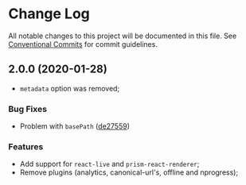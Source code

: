 # Change Log

All notable changes to this project will be documented in this file.
See [Conventional Commits](https://conventionalcommits.org) for commit guidelines.

## 2.0.0 (2020-01-28)

- `metadata` option was removed;

### Bug Fixes

- Problem with `basePath` ([de27559](https://github.com/Rocketseat/gatsby-themes/commit/de27559ca26576ef84448fca0d14a24b93f51ed8))

### Features

- Add support for `react-live` and `prism-react-renderer`;
- Remove plugins (analytics, canonical-url's, offline and nprogress);
